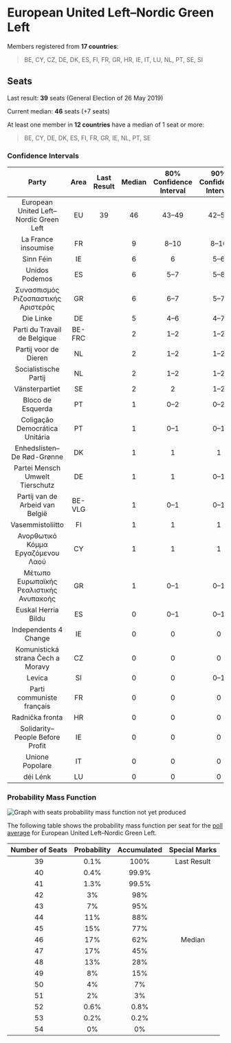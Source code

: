 # European United Left–Nordic Green Left

Members registered from **17 countries**:

> BE, CY, CZ, DE, DK, ES, FI, FR, GR, HR, IE, IT, LU, NL, PT, SE, SI

## Seats

Last result: **39** seats (General Election of 26 May 2019)

Current median: **46** seats (+7 seats)

At least one member in **12 countries** have a median of 1 seat or more:

> BE, CY, DE, DK, ES, FI, FR, GR, IE, NL, PT, SE

### Confidence Intervals

| Party | Area | Last Result | Median | 80% Confidence Interval | 90% Confidence Interval | 95% Confidence Interval | 99% Confidence Interval |
|:-----:|:----:|:-----------:|:------:|:-----------------------:|:-----------------------:|:-----------------------:|:-----------------------:|
| European United Left–Nordic Green Left | EU | 39 | 46 | 43–49 | 42–50 | 42–51 | 40–52 |
| La France insoumise | FR | | 9 | 8–10 | 8–10 | 8–10 | 8–11 |
| Sinn Féin | IE | | 6 | 6 | 5–6 | 5–6 | 5–7 |
| Unidos Podemos | ES | | 6 | 5–7 | 5–8 | 4–8 | 4–8 |
| Συνασπισμός Ριζοσπαστικής Αριστεράς | GR | | 6 | 6–7 | 5–7 | 5–7 | 5–7 |
| Die Linke | DE | | 5 | 4–6 | 4–7 | 3–7 | 3–7 |
| Parti du Travail de Belgique | BE-FRC | | 2 | 1–2 | 1–2 | 1–2 | 1–2 |
| Partij voor de Dieren | NL | | 2 | 1–2 | 1–2 | 1–2 | 1–2 |
| Socialistische Partij | NL | | 2 | 1–2 | 1–2 | 1–2 | 1–2 |
| Vänsterpartiet | SE | | 2 | 2 | 1–2 | 1–2 | 1–2 |
| Bloco de Esquerda | PT | | 1 | 0–2 | 0–2 | 0–2 | 0–2 |
| Coligação Democrática Unitária | PT | | 1 | 0–1 | 0–1 | 0–1 | 0–1 |
| Enhedslisten–De Rød-Grønne | DK | | 1 | 1 | 1 | 1 | 0–1 |
| Partei Mensch Umwelt Tierschutz | DE | | 1 | 1 | 0–1 | 0–1 | 0–2 |
| Partij van de Arbeid van België | BE-VLG | | 1 | 0–1 | 0–1 | 0–1 | 0–1 |
| Vasemmistoliitto | FI | | 1 | 1 | 1 | 1 | 1 |
| Ανορθωτικό Κόμμα Εργαζόμενου Λαού | CY | | 1 | 1 | 1 | 1 | 1 |
| Μέτωπο Ευρωπαϊκής Ρεαλιστικής Ανυπακοής | GR | | 1 | 0–1 | 0–1 | 0–1 | 0–1 |
| Euskal Herria Bildu | ES | | 0 | 0–1 | 0–1 | 0–1 | 0–1 |
| Independents 4 Change | IE | | 0 | 0 | 0 | 0 | 0 |
| Komunistická strana Čech a Moravy | CZ | | 0 | 0 | 0 | 0 | 0–1 |
| Levica | SI | | 0 | 0 | 0–1 | 0–1 | 0–1 |
| Parti communiste français | FR | | 0 | 0 | 0 | 0 | 0 |
| Radnička fronta | HR | | 0 | 0 | 0 | 0 | 0 |
| Solidarity–People Before Profit | IE | | 0 | 0 | 0 | 0 | 0 |
| Unione Popolare | IT | | 0 | 0 | 0 | 0 | 0 |
| déi Lénk | LU | | 0 | 0 | 0 | 0 | 0 |

### Probability Mass Function

![Graph with seats probability mass function not yet produced](average-2023-01-31-seats-pmf-europeanunitedleft–nordicgreenleft.png "Seats Probability Mass Function")

The following table shows the probability mass function per seat for the [poll average](average-2023-01-31.html) for European United Left–Nordic Green Left.

| Number of Seats | Probability | Accumulated | Special Marks |
|:---------------:|:-----------:|:-----------:|:-------------:|
| 39 | 0.1% | 100% | Last Result |
| 40 | 0.4% | 99.9% |  |
| 41 | 1.3% | 99.5% |  |
| 42 | 3% | 98% |  |
| 43 | 7% | 95% |  |
| 44 | 11% | 88% |  |
| 45 | 15% | 77% |  |
| 46 | 17% | 62% | Median |
| 47 | 17% | 45% |  |
| 48 | 13% | 28% |  |
| 49 | 8% | 15% |  |
| 50 | 4% | 7% |  |
| 51 | 2% | 3% |  |
| 52 | 0.6% | 0.8% |  |
| 53 | 0.2% | 0.2% |  |
| 54 | 0% | 0% |  |


